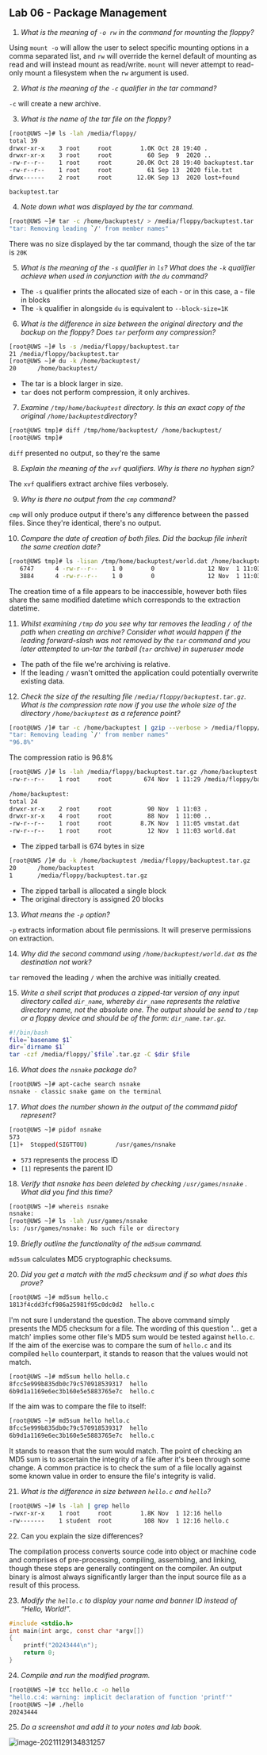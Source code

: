 ## Lab 06 - Package Management

1. *What is the meaning of `-o rw` in the command for mounting the floppy?*

Using `mount -o` will allow the user to select specific mounting options in a comma separated list, and `rw` will override the kernel default of mounting as read and will instead mount as read/write. `mount` will never attempt to read-only mount a filesystem when the `rw` argument is used.

2. *What is the meaning of the `-c` qualifier in the tar command?*

`-c` will create a new archive.

3. *What is the name of the tar file on the floppy?*

```sh
[root@UWS ~]# ls -lah /media/floppy/
total 39
drwxr-xr-x    3 root     root        1.0K Oct 28 19:40 .
drwxr-xr-x    3 root     root          60 Sep  9  2020 ..
-rw-r--r--    1 root     root       20.0K Oct 28 19:40 backuptest.tar
-rw-r--r--    1 root     root          61 Sep 13  2020 file.txt
drwx------    2 root     root       12.0K Sep 13  2020 lost+found
```

`backuptest.tar`

4. *Note down what was displayed by the tar command.*

```sh
[root@UWS ~]# tar -c /home/backuptest/ > /media/floppy/backuptest.tar
"tar: Removing leading `/' from member names"
```

There was no size displayed by the tar command, though the size of the tar is `20K`

5. *What is the meaning of the `-s` qualifier in `ls`? What does the `-k` qualifier achieve when used in conjunction with the `du` command?*

- The `-s` qualifier prints the allocated size of each - or in this case, a - file in blocks
- The `-k` qualifier in alongside `du` is equivalent to `--block-size=1K`

6. *What is the difference in size between the original directory and the backup on the floppy? Does `tar` perform any compression?*

```sh
[root@UWS ~]# ls -s /media/floppy/backuptest.tar
21 /media/floppy/backuptest.tar
[root@UWS ~]# du -k /home/backuptest/
20      /home/backuptest/
```

- The tar is a block larger in size.
- `tar` does not perform compression, it only archives.

7. *Examine `/tmp/home/backuptest` directory. Is this an exact copy of the original `/home/backuptest`directory?*

```sh
[root@UWS tmp]# diff /tmp/home/backuptest/ /home/backuptest/
[root@UWS tmp]# 
```

`diff` presented no output, so they're the same

8. *Explain the meaning of the `xvf` qualifiers. Why is there no hyphen sign?*

The `xvf` qualifiers extract archive files verbosely.

9. *Why is there no output from the `cmp` command?*

`cmp` will only produce output if there's any difference between the passed files. Since they're identical, there's no output.

10. *Compare the date of creation of both files. Did the backup file inherit the same creation date?*

```sh
[root@UWS tmp]# ls -lisan /tmp/home/backuptest/world.dat /home/backuptest/world.dat
   6747      4 -rw-r--r--    1 0        0               12 Nov  1 11:03 /home/backuptest/world.dat
   3884      4 -rw-r--r--    1 0        0               12 Nov  1 11:03 /tmp/home/backuptest/world.dat
```

   The creation time of a file appears to be inaccessible, however both files share the same modified datetime which corresponds to the extraction datetime.

   11. *Whilst examining `/tmp` do you see why tar removes the leading `/` of the path when creating an archive? Consider what would happen if the leading forward-slash was not removed by the `tar` command and you later attempted to un-tar the tarball (`tar` archive) in superuser mode*

- The path of the file we're archiving is relative.
- If the leading `/` wasn't omitted the application could potentially overwrite existing data.

12. *Check the size of the resulting file `/media/floppy/backuptest.tar.gz`. What is the compression rate now if you use the whole size of the directory `/home/backuptest` as a reference point?*

```sh
[root@UWS /]# tar -c /home/backuptest | gzip --verbose > /media/floppy/backuptest.tar.gz
"tar: Removing leading `/' from member names"
"96.8%"
```

The compression ratio is 96.8%

```sh
[root@UWS /]# ls -lah /media/floppy/backuptest.tar.gz /home/backuptest
-rw-r--r--    1 root     root         674 Nov  1 11:29 /media/floppy/backuptest.tar.gz
 
/home/backuptest:
total 24
drwxr-xr-x    2 root     root          90 Nov  1 11:03 .
drwxr-xr-x    4 root     root          88 Nov  1 11:00 ..
-rw-r--r--    1 root     root        8.7K Nov  1 11:05 vmstat.dat
-rw-r--r--    1 root     root          12 Nov  1 11:03 world.dat
```

- The zipped tarball is 674 bytes in size

```sh
[root@UWS /]# du -k /home/backuptest /media/floppy/backuptest.tar.gz
20      /home/backuptest
1       /media/floppy/backuptest.tar.gz
```

- The zipped tarball is allocated a single block
- The original directory is assigned 20 blocks

13. *What means the `-p` option?*

`-p` extracts information about file permissions. It will preserve permissions on extraction.

14. *Why did the second command using `/home/backuptest/world.dat` as the destination not work?*

`tar` removed the leading `/` when the archive was initially created.

15. *Write a shell script that produces a zipped-tar version of any input directory called `dir_name`, whereby `dir_name` represents the relative directory name, not the absolute one. The output should be send to `/tmp` or a floppy device and should be of the form: `dir_name.tar.gz`.*

```sh
#!/bin/bash
file=`basename $1`
dir=`dirname $1`
tar -czf /media/floppy/`$file`.tar.gz -C $dir $file
```

16. *What does the `nsnake` package do?*

```sh
[root@UWS ~]# apt-cache search nsnake
nsnake - classic snake game on the terminal
```

17. *What does the number shown in the output of the command pidof represent?*

```sh
[root@UWS ~]# pidof nsnake
573
[1]+  Stopped(SIGTTOU)        /usr/games/nsnake
```

- `573` represents the process ID
- `[1]` represents the parent ID

18. *Verify that nsnake has been deleted by checking `/usr/games/nsnake` . What did you find this time?*

```sh
[root@UWS ~]# whereis nsnake
nsnake:
[root@UWS ~]# ls -lah /usr/games/nsnake
ls: /usr/games/nsnake: No such file or directory
```

19. *Briefly outline the functionality of the `md5sum` command.*

`md5sum` calculates MD5 cryptographic checksums.

20. *Did you get a match with the md5 checksum and if so what does this prove?*

```sh
[root@UWS ~]# md5sum hello.c
1813f4cdd3fcf986a25981f95c0dc0d2  hello.c
```

I'm not sure I understand the question. The above command simply presents the MD5 checksum for a file. The wording of this question '... get a match' implies some other file's MD5 sum would be tested against `hello.c`. If the aim of the exercise was to compare the sum of `hello.c` and its compiled `hello` counterpart, it stands to reason that the values would not match.

```sh
[root@UWS ~]# md5sum hello hello.c
8fcc5e999b835db0c79c570918539317  hello
6b9d1a1169e6ec3b160e5e5883765e7c  hello.c
```

If the aim was to compare the file to itself:

```sh
[root@UWS ~]# md5sum hello hello.c
8fcc5e999b835db0c79c570918539317  hello
6b9d1a1169e6ec3b160e5e5883765e7c  hello.c
```

It stands to reason that the sum would match. The point of checking an MD5 sum is to ascertain the integrity of a file after it's been through some change. A common practice is to check the sum of a file locally against some known value in order to ensure the file's integrity is valid.

21. *What is the difference in size between `hello.c` and `hello`?*

```sh
[root@UWS ~]# ls -lah | grep hello
-rwxr-xr-x    1 root     root        1.8K Nov  1 12:16 hello
-rw-------    1 student  root         108 Nov  1 12:16 hello.c
```

22. Can you explain the size differences?

The compilation process converts source code into object or machine code and comprises of pre-processing, compiling, assembling, and linking, though these steps are generally contingent on the compiler. An output binary is almost always significantly larger than the input source file as a result of this process.

23. *Modify the `hello.c` to display your name and banner ID instead of “Hello, World!”.*

```c
#include <stdio.h>
int main(int argc, const char *argv[])
{
	printf("20243444\n");
	return 0;
}
```

24. *Compile and run the modified program.*

```sh
[root@UWS ~]# tcc hello.c -o hello
"hello.c:4: warning: implicit declaration of function 'printf'"
[root@UWS ~]# ./hello
20243444
```

25. *Do a screenshot and add it to your notes and lab book.*

![image-20211129134831257](/home/mc/.var/app/io.typora.Typora/config/Typora/typora-user-images/image-20211129134831257.png)